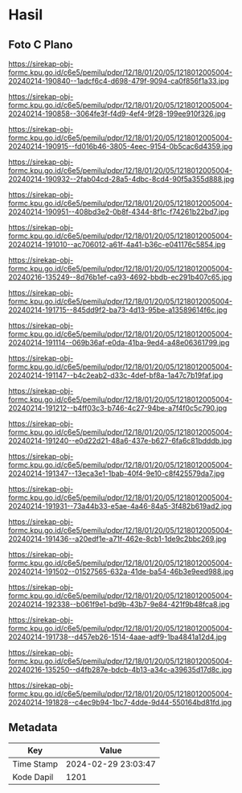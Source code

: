 # Hasil

## Foto C Plano

https://sirekap-obj-formc.kpu.go.id/c6e5/pemilu/pdpr/12/18/01/20/05/1218012005004-20240214-190840--1adcf6c4-d698-479f-9094-ca0f856f1a33.jpg

https://sirekap-obj-formc.kpu.go.id/c6e5/pemilu/pdpr/12/18/01/20/05/1218012005004-20240214-190858--3064fe3f-f4d9-4ef4-9f28-199ee910f326.jpg

https://sirekap-obj-formc.kpu.go.id/c6e5/pemilu/pdpr/12/18/01/20/05/1218012005004-20240214-190915--fd016b46-3805-4eec-9154-0b5cac6d4359.jpg

https://sirekap-obj-formc.kpu.go.id/c6e5/pemilu/pdpr/12/18/01/20/05/1218012005004-20240214-190932--2fab04cd-28a5-4dbc-8cd4-90f5a355d888.jpg

https://sirekap-obj-formc.kpu.go.id/c6e5/pemilu/pdpr/12/18/01/20/05/1218012005004-20240214-190951--408bd3e2-0b8f-4344-8f1c-f74261b22bd7.jpg

https://sirekap-obj-formc.kpu.go.id/c6e5/pemilu/pdpr/12/18/01/20/05/1218012005004-20240214-191010--ac706012-a61f-4a41-b36c-e041176c5854.jpg

https://sirekap-obj-formc.kpu.go.id/c6e5/pemilu/pdpr/12/18/01/20/05/1218012005004-20240216-135249--8d76b1ef-ca93-4692-bbdb-ec291b407c65.jpg

https://sirekap-obj-formc.kpu.go.id/c6e5/pemilu/pdpr/12/18/01/20/05/1218012005004-20240214-191715--845dd9f2-ba73-4d13-95be-a13589614f6c.jpg

https://sirekap-obj-formc.kpu.go.id/c6e5/pemilu/pdpr/12/18/01/20/05/1218012005004-20240214-191114--069b36af-e0da-41ba-9ed4-a48e06361799.jpg

https://sirekap-obj-formc.kpu.go.id/c6e5/pemilu/pdpr/12/18/01/20/05/1218012005004-20240214-191147--b4c2eab2-d33c-4def-bf8a-1a47c7b19faf.jpg

https://sirekap-obj-formc.kpu.go.id/c6e5/pemilu/pdpr/12/18/01/20/05/1218012005004-20240214-191212--b4ff03c3-b746-4c27-94be-a7f4f0c5c790.jpg

https://sirekap-obj-formc.kpu.go.id/c6e5/pemilu/pdpr/12/18/01/20/05/1218012005004-20240214-191240--e0d22d21-48a6-437e-b627-6fa6c81bdddb.jpg

https://sirekap-obj-formc.kpu.go.id/c6e5/pemilu/pdpr/12/18/01/20/05/1218012005004-20240214-191347--13eca3e1-1bab-40f4-9e10-c8f425579da7.jpg

https://sirekap-obj-formc.kpu.go.id/c6e5/pemilu/pdpr/12/18/01/20/05/1218012005004-20240214-191931--73a44b33-e5ae-4a46-84a5-3f482b619ad2.jpg

https://sirekap-obj-formc.kpu.go.id/c6e5/pemilu/pdpr/12/18/01/20/05/1218012005004-20240214-191436--a20edf1e-a71f-462e-8cb1-1de9c2bbc269.jpg

https://sirekap-obj-formc.kpu.go.id/c6e5/pemilu/pdpr/12/18/01/20/05/1218012005004-20240214-191502--01527565-632a-41de-ba54-46b3e9eed988.jpg

https://sirekap-obj-formc.kpu.go.id/c6e5/pemilu/pdpr/12/18/01/20/05/1218012005004-20240214-192338--b061f9e1-bd9b-43b7-9e84-421f9b48fca8.jpg

https://sirekap-obj-formc.kpu.go.id/c6e5/pemilu/pdpr/12/18/01/20/05/1218012005004-20240214-191738--d457eb26-1514-4aae-adf9-1ba4841a12d4.jpg

https://sirekap-obj-formc.kpu.go.id/c6e5/pemilu/pdpr/12/18/01/20/05/1218012005004-20240216-135250--d4fb287e-bdcb-4b13-a34c-a39635d17d8c.jpg

https://sirekap-obj-formc.kpu.go.id/c6e5/pemilu/pdpr/12/18/01/20/05/1218012005004-20240214-191828--c4ec9b94-1bc7-4dde-9d44-550164bd81fd.jpg


## Metadata

| Key        | Value               |
| ---------- | ------------------- |
| Time Stamp | 2024-02-29 23:03:47 |
| Kode Dapil | 1201                |



